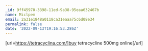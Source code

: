 ```yaml
---
_id: 9ff45970-3398-11ed-9a38-95eaa632467b
name: Miclpem
email: 2a31e1848a0118ca31eaaa75c6d08e34
permalink: false
date: '2022-09-13T19:16:53.286Z'
---
```

[url=https://tetracyclina.com/]buy tetracycline 500mg online[/url]
